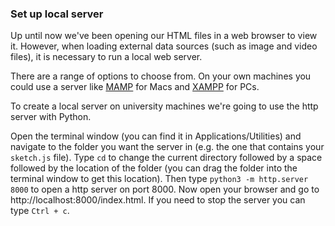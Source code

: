 ### Set up local server

Up until now we've been opening our HTML files in a web browser to view it. However, when loading external data sources (such as image and video files), it is necessary to run a local web server.

There are a range of options to choose from. On your own machines you could use a server like [MAMP](http://mamp.info/en/) for Macs and [XAMPP](https://www.apachefriends.org/index.html) for PCs.  

To create a local server on university machines we're going to use the http server with Python.  

Open the terminal window (you can find it in Applications/Utilities) and navigate to the folder you want the server in (e.g. the one that contains your `sketch.js` file).  Type `cd` to change the current directory followed by a space followed by the location of the folder (you can drag the folder into the terminal window to get this location).  Then type `python3 -m http.server 8000` to open a http server on port 8000.  Now open your browser and go to http://localhost:8000/index.html.  If you need to stop the server you can type `Ctrl + c`.

